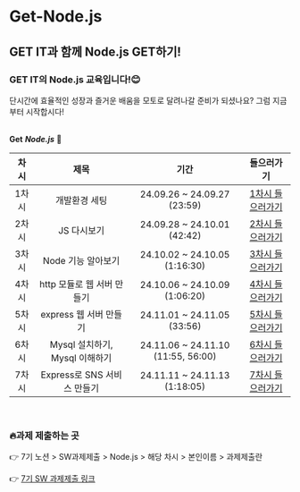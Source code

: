 # Get-Node.js
## GET IT과 함께 Node.js GET하기!

### GET IT의 Node.js 교육입니다!😊 

단시간에 효율적인 성장과 즐거운 배움을 모토로 달려나갈 준비가 되셨나요?
그럼 지금부터 시작합시다! 
<br/><br/>

**Get** **_Node.js_** 👊

|차시|제목|기간|들으러가기|
|:---:|:---:|:---:|:---:|
|1차시|개발환경 세팅|24.09.26 ~ 24.09.27 (23:59)|[1차시 들으러가기](https://github.com/getit-knu/Get-Node.js/tree/main/1%EC%B0%A8%EC%8B%9C)|
|2차시|JS 다시보기|24.09.28 ~ 24.10.01 (42:42)|[2차시 들으러가기](https://github.com/getit-knu/Get-Node.js/tree/main/2%EC%B0%A8%EC%8B%9C)|
|3차시|Node 기능 알아보기|24.10.02 ~ 24.10.05 (1:16:30)|[3차시 들으러가기](https://github.com/getit-knu/Get-Node.js/tree/main/3%EC%B0%A8%EC%8B%9C)|
|4차시|http 모듈로 웹 서버 만들기|24.10.06 ~ 24.10.09 (1:06:20)|[4차시 들으러가기](https://github.com/getit-knu/Get-Node.js/tree/main/4%EC%B0%A8%EC%8B%9C)|
|5차시|express 웹 서버 만들기|24.11.01 ~ 24.11.05 (33:56)|[5차시 들으러가기](https://github.com/getit-knu/Get-Node.js/tree/main/5%EC%B0%A8%EC%8B%9C)|
|6차시|Mysql 설치하기, Mysql 이해하기|24.11.06 ~ 24.11.10 (11:55, 56:00)|[6차시 들으러가기](https://github.com/getit-knu/Get-Node.js/tree/main/6%EC%B0%A8%EC%8B%9C)|
|7차시|Express로 SNS 서비스 만들기|24.11.11 ~ 24.11.13 (1:18:05)|[7차시 들으러가기](https://github.com/getit-knu/Get-Node.js/tree/main/7%EC%B0%A8%EC%8B%9C)|


<br/>

### 🔥과제 제출하는 곳 
👉 7기 노션 > SW과제제출 > Node.js > 해당 차시 > 본인이름 > 과제제출란

👉 [7기 SW 과제제출 링크](https://www.notion.so/SW-19098798aca681d5bbcdd78d9e63e387?pvs=4)
